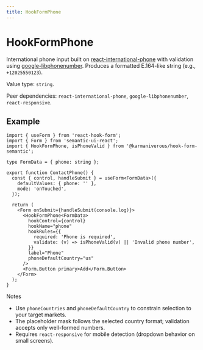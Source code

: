 ```yaml
---
title: HookFormPhone
---
```


# HookFormPhone

International phone input built on [react-international-phone](https://www.npmjs.com/package/react-international-phone) with validation using [google-libphonenumber](https://www.npmjs.com/package/google-libphonenumber). Produces a formatted E.164-like string (e.g., `+12025550123`).

Value type: `string`.

Peer dependencies: `react-international-phone`, `google-libphonenumber`, `react-responsive`.

## Example

```tsx
import { useForm } from 'react-hook-form';
import { Form } from 'semantic-ui-react';
import { HookFormPhone, isPhoneValid } from '@karmaniverous/hook-form-semantic';

type FormData = { phone: string };

export function ContactPhone() {
  const { control, handleSubmit } = useForm<FormData>({
    defaultValues: { phone: '' },
    mode: 'onTouched',
  });

  return (
    <Form onSubmit={handleSubmit(console.log)}>
      <HookFormPhone<FormData>
        hookControl={control}
        hookName="phone"
        hookRules={{
          required: 'Phone is required',
          validate: (v) => isPhoneValid(v) || 'Invalid phone number',
        }}
        label="Phone"
        phoneDefaultCountry="us"
      />
      <Form.Button primary>Add</Form.Button>
    </Form>
  );
}
```

Notes

- Use `phoneCountries` and `phoneDefaultCountry` to constrain selection to your target markets.
- The placeholder mask follows the selected country format; validation accepts only well-formed numbers.
- Requires `react-responsive` for mobile detection (dropdown behavior on small screens).
